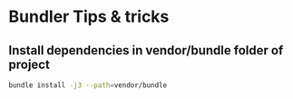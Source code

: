 # Bundler Tips & tricks
## Install dependencies in vendor/bundle folder of project
```sh
bundle install -j3 --path=vendor/bundle
```
